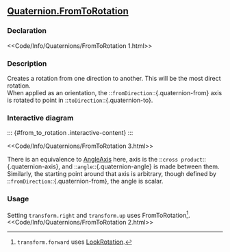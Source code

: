 ## [Quaternion.FromToRotation](https://docs.unity3d.com/ScriptReference/Quaternion.FromToRotation.html)
### Declaration
<<Code/Info/Quaternions/FromToRotation 1.html>>

### Description
Creates a rotation from one direction to another. This will be the most direct rotation.  
When applied as an orientation, the ::`fromDirection`::{.quaternion-from} axis is rotated to point in ::`toDirection`::{.quaternion-to}.

### Interactive diagram

::: {#from_to_rotation .interactive-content}
:::
<script type="module" src="Scripts/Interactive/Quaternions/fromToRotation.js"></script>  

<<Code/Info/Quaternions/FromToRotation 3.html>>  

There is an equivalence to [AngleAxis](AngleAxis.md) here, axis is the ::`cross product`::{.quaternion-axis}, and ::`angle`::{.quaternion-angle} is made between them.  
Similarly, the starting point around that axis is arbitrary, though defined by ::`fromDirection`::{.quaternion-from}, the angle is scalar.

### Usage

Setting `transform.right` and `transform.up` uses FromToRotation[^1].  
<<Code/Info/Quaternions/FromToRotation 2.html>>  

[^1]: `transform.forward` uses [LookRotation](LookRotation.md).